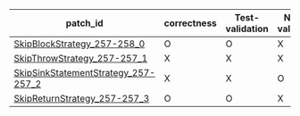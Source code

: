  | patch_id |correctness |Test-validation |NPEX-validation |
 |--- | --- | --- | --- | 
 | [SkipBlockStrategy_257-258_0](./patches/SkipBlockStrategy_257-258_0/patch.java#L266) | O | O | X | 
 | [SkipThrowStrategy_257-257_1](./patches/SkipThrowStrategy_257-257_1/patch.java#L266) | X | X | X | 
 | [SkipSinkStatementStrategy_257-257_2](./patches/SkipSinkStatementStrategy_257-257_2/patch.java#L266) | X | X | O | 
 | [SkipReturnStrategy_257-257_3](./patches/SkipReturnStrategy_257-257_3/patch.java#L266) | O | O | X | 
